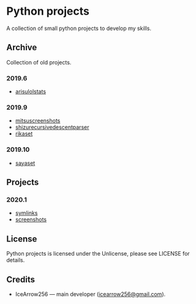 # Python projects

A collection of small python projects to develop my skills.

## Archive

Collection of old projects.

### 2019.6

* [arisulolstats](https://github.com/IceArrow256/python-projects/tree/master/archive/arisulolstats)

### 2019.9

* [mitsuscreenshots](https://github.com/IceArrow256/python-projects/tree/master/archive/mitsuscreenshots)
* [shizurecursivedescentparser](https://github.com/IceArrow256/python-projects/tree/master/archive/shizurecursivedescentparser)
* [rikaset](https://github.com/IceArrow256/python-projects/tree/master/archive/rikaset)

### 2019.10

* [sayaset](https://github.com/IceArrow256/python-projects/tree/master/archive/sayaset)

## Projects

### 2020.1

* [symlinks](https://github.com/IceArrow256/python-projects/tree/master/projects/symlinks)
* [screenshots](https://github.com/IceArrow256/python-projects/tree/master/projects/screenshots)

## License

Python projects is licensed under the Unlicense, please see LICENSE for details.

## Credits

* IceArrow256 — main developer (icearrow256@gmail.com).


